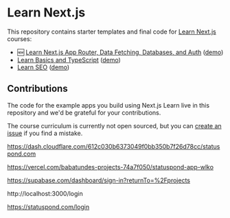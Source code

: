 # Learn Next.js

This repository contains starter templates and final code for [Learn Next.js](https://nextjs.org/learn) courses:

- 🆕 [Learn Next.js App Router, Data Fetching, Databases, and Auth](https://nextjs.org/learn) ([demo](https://next-learn-dashboard.vercel.sh))
- [Learn Basics and TypeScript](https://nextjs.org/learn-pages-router/basics/create-nextjs-app) ([demo](https://next-learn-starter.vercel.app))
- [Learn SEO](https://nextjs.org/learn-pages-router/seo/introduction-to-seo) ([demo](https://next-seo-starter.vercel.app))

## Contributions

The code for the example apps you build using Next.js Learn live in this repository and we'd be grateful for your contributions.

The course curriculum is currently not open sourced, but you can [create an issue](https://github.com/vercel/next-learn/issues/new) if you find a mistake.


https://dash.cloudflare.com/612c030b6373049f0bb350b7f26d78cc/statuspond.com

https://vercel.com/babatundes-projects-74a7f050/statuspond-app-wlko


https://supabase.com/dashboard/sign-in?returnTo=%2Fprojects


http://localhost:3000/login

https://statuspond.com/login





